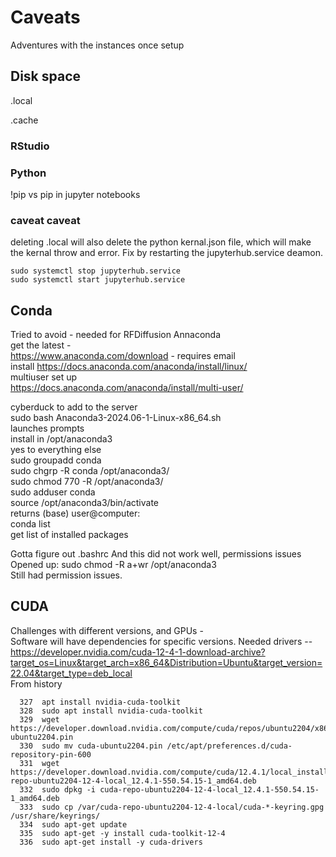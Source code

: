 # Caveats
Adventures with the instances once setup
## Disk space
.local  

 
.cache
### RStudio
### Python
!pip vs pip in jupyter notebooks  
### caveat caveat
deleting .local will also delete the python kernal.json file, which will make the kernal throw and error. Fix by restarting the jupyterhub.service deamon. 
```
sudo systemctl stop jupyterhub.service
sudo systemctl start jupyterhub.service
```

## Conda
Tried to avoid - needed for RFDiffusion
Annaconda  
get the latest -   
https://www.anaconda.com/download - requires email  
install https://docs.anaconda.com/anaconda/install/linux/  
multiuser set up  
https://docs.anaconda.com/anaconda/install/multi-user/  

cyberduck to add to the server  
sudo bash Anaconda3-2024.06-1-Linux-x86_64.sh  
launches prompts  
install in /opt/anaconda3  
yes to everything else  
sudo groupadd conda  
sudo chgrp -R conda /opt/anaconda3/  
sudo chmod 770 -R /opt/anaconda3/  
sudo adduser <username> conda    
source /opt/anaconda3/bin/activate  
returns (base) user@computer:  
conda list  
get list of installed packages  

Gotta figure out .bashrc
And this did not work well, permissions issues  
Opened up: sudo chmod -R a+wr /opt/anaconda3  
Still had permission issues.  

## CUDA
Challenges with different versions, and GPUs -  
Software will have dependencies for specific versions. 
Needed drivers -- https://developer.nvidia.com/cuda-12-4-1-download-archive?target_os=Linux&target_arch=x86_64&Distribution=Ubuntu&target_version=22.04&target_type=deb_local  
From history  
```
  327  apt install nvidia-cuda-toolkit
  328  sudo apt install nvidia-cuda-toolkit
  329  wget https://developer.download.nvidia.com/compute/cuda/repos/ubuntu2204/x86_64/cuda-ubuntu2204.pin
  330  sudo mv cuda-ubuntu2204.pin /etc/apt/preferences.d/cuda-repository-pin-600
  331  wget https://developer.download.nvidia.com/compute/cuda/12.4.1/local_installers/cuda-repo-ubuntu2204-12-4-local_12.4.1-550.54.15-1_amd64.deb
  332  sudo dpkg -i cuda-repo-ubuntu2204-12-4-local_12.4.1-550.54.15-1_amd64.deb
  333  sudo cp /var/cuda-repo-ubuntu2204-12-4-local/cuda-*-keyring.gpg /usr/share/keyrings/
  334  sudo apt-get update
  335  sudo apt-get -y install cuda-toolkit-12-4
  336  sudo apt-get install -y cuda-drivers
```



